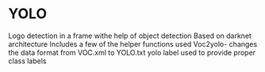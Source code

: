 # YOLO
Logo detection in a frame withe help of object detection
Based on darknet architecture
Includes a few of the helper functions used
Voc2yolo- changes the data format from VOC.xml to YOLO.txt
yolo label used to provide proper class labels
